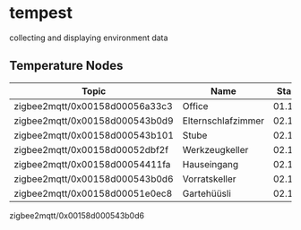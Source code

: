 # tempest

collecting and displaying environment data

## Temperature Nodes

| Topic                          | Name               | Start Date | Status |     |
| ------------------------------ | ------------------ | ---------- | ------ | --- |
| zigbee2mqtt/0x00158d00056a33c3 | Office             | 01.11.2020 |        |     |
| zigbee2mqtt/0x00158d000543b0d9 | Elternschlafzimmer | 02.12.2020 |        |     |
| zigbee2mqtt/0x00158d000543b101 | Stube              | 02.12.2020 |        |     |
| zigbee2mqtt/0x00158d00052dbf2f | Werkzeugkeller     | 02.12.2020 |        |     |
| zigbee2mqtt/0x00158d00054411fa | Hauseingang        | 02.12.2020 |        |     |
| zigbee2mqtt/0x00158d000543b0d6 | Vorratskeller      | 02.12.2020 |        |     |
| zigbee2mqtt/0x00158d00051e0ec8 | Gartehüüsli        | 02.12.2020 |        |     |

zigbee2mqtt/0x00158d000543b0d6
